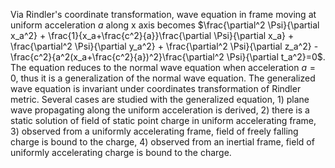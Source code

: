 Via Rindler's coordinate transformation, wave equation in frame moving at uniform acceleration $a$ along x axis becomes $\frac{\partial^2 \Psi}{\partial x_a^2} + \frac{1}{x_a+\frac{c^2}{a}}\frac{\partial \Psi}{\partial x_a} + \frac{\partial^2 \Psi}{\partial y_a^2} + \frac{\partial^2 \Psi}{\partial z_a^2} - \frac{c^2}{a^2(x_a+\frac{c^2}{a})^2}\frac{\partial^2 \Psi}{\partial t_a^2}=0$. The equation reduces to the normal wave equation when acceleration $a=0$, thus it is a generalization of the normal wave equation. The generalized wave equation is invariant under coordinates transformation of Rindler metric. Several cases are studied with the generalized equation, 1) plane wave propagating along the uniform acceleration is derived, 2) there is a static solution of field of static point charge in uniform accelerating frame, 3) observed from a uniformly accelerating frame, field of freely falling charge is bound to the charge, 4) observed from an inertial frame, field of uniformly accelerating charge is bound to the charge.
